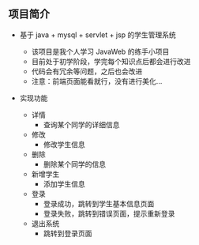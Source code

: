## 项目简介

- 基于 java + mysql + servlet + jsp 的学生管理系统
  - 该项目是我个人学习 JavaWeb 的练手小项目
  - 目前处于初学阶段，学完每个知识点后都会进行改进
  - 代码会有冗余等问题，之后也会改进
  - 注意：前端页面能看就行，没有进行美化...
  
- 实现功能
  - 详情
    - 查询某个同学的详细信息
  - 修改
    - 修改学生信息
  - 删除
    - 删除某个同学的信息
  - 新增学生
    - 添加学生信息
  - 登录
    - 登录成功，跳转到学生基本信息页面
    - 登录失败，跳转到错误页面，提示重新登录
  - 退出系统
    - 跳转到登录页面

